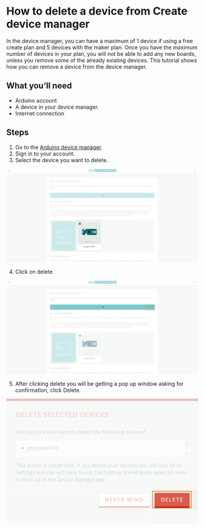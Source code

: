 # How to delete a device from Create device manager

In the device manager, you can have a maximum of 1 device if using a free create plan and 5 devices with the maker plan. Once you have the maximum number of devices in your plan, you will not be able to add any new boards, unless you remove some of the already existing devices. This tutorial shows how you can remove a device from the device manager.

## What you’ll need

* Arduino account
* A device in your device manager.
* Internet connection

## Steps

1. Go to the [Arduino device manager](https://create.arduino.cc/devices/).
2. Sign in to your account.
3. Select the device you want to delete.

  ![](/assets/img/online/create/deleteDevice1.png)

4. Click on delete

  ![](/assets/img/online/create/deleteDevice2.png)

5. After clicking delete you will be getting a pop up window asking for confirmation, click Delete.

  ![](/assets/img/online/create/deleteDevice3.png)
